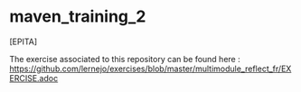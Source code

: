 # maven_training_2
[EPITA]

The exercise associated to this repository can be found here : https://github.com/lernejo/exercises/blob/master/multimodule_reflect_fr/EXERCISE.adoc

